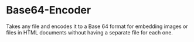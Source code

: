 # Base64-Encoder
Takes any file and encodes it to a Base 64 format for embedding images or files in HTML documents without having a separate file for each one.
